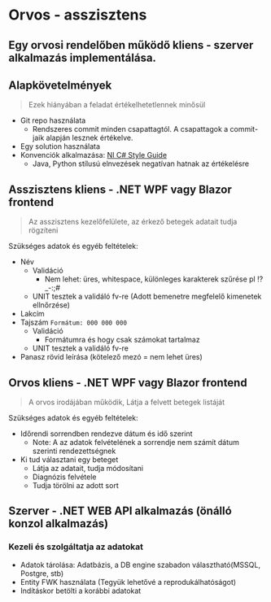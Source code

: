 # Orvos - asszisztens

## Egy orvosi rendelőben működő kliens - szerver alkalmazás implementálása.

## Alapkövetelmények
> Ezek hiányában a feladat értékelhetetlennek minősül

- Git repo használata
    - Rendszeres commit minden csapattagtól. A csapattagok a commit-jaik alapján lesznek értékelve.
- Egy solution használata
- Konvenciók alkalmazása: [NI C# Style Guide](https://github.com/ni/csharp-styleguide)
    - Java, Python stílusú elnvezések negatívan hatnak az értékelésre

## Asszisztens kliens - .NET WPF vagy Blazor frontend

> Az asszisztens kezelőfelülete, az érkező betegek adatait tudja rögzíteni

Szükséges adatok és egyéb feltételek:
- Név
    - Validáció
        - Nem lehet: üres, whitespace, különleges karakterek szűrése pl !?_-:;#
    - UNIT tesztek a validáló fv-re (Adott bemenetre megfelelő kimenetek ellnőrzése)
- Lakcím
- Tajszám `Formátum: 000 000 000`
    - Validáció
        - Formátumra és hogy csak számokat tartalmaz
    - UNIT tesztek a validáló fv-re
- Panasz rövid leírása (kötelező mezó = nem lehet üres)

## Orvos kliens - .NET WPF vagy Blazor frontend

> A orvos irodájában működik, Látja a felvett betegek listáját

Szükséges adatok és egyéb feltételek:
- Időrendi sorrendben rendezve dátum és idő szerint 
    - Note: A az adatok felvételének a sorrendje nem számít dátum szerinti rendezettségnek
- Ki tud választani egy beteget
    - Látja az adatait, tudja módosítani
    - Diagnózis felvétele
    - Tudja törölni az adott sort
## Szerver - .NET WEB API alkalmazás (önálló konzol alkalmazás)

### Kezeli és szolgáltatja az adatokat

- Adatok tárolása: Adatbázis, a DB engine szabadon választható(MSSQL, Postgre, stb) 
- Entity FWK használata (Tegyük lehetővé a reprodukálhatóságot)
- Indításkor betölti a korábbi adatokat


